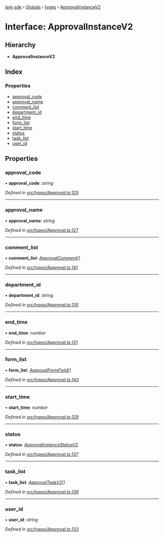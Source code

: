 [lark-sdk](../README.md) › [Globals](../globals.md) › [types](../modules/types.md) › [ApprovalInstanceV2](types.approvalinstancev2.md)

# Interface: ApprovalInstanceV2

## Hierarchy

* **ApprovalInstanceV2**

## Index

### Properties

* [approval_code](types.approvalinstancev2.md#approval_code)
* [approval_name](types.approvalinstancev2.md#approval_name)
* [comment_list](types.approvalinstancev2.md#comment_list)
* [department_id](types.approvalinstancev2.md#department_id)
* [end_time](types.approvalinstancev2.md#end_time)
* [form_list](types.approvalinstancev2.md#form_list)
* [start_time](types.approvalinstancev2.md#start_time)
* [status](types.approvalinstancev2.md#status)
* [task_list](types.approvalinstancev2.md#task_list)
* [user_id](types.approvalinstancev2.md#user_id)

## Properties

###  approval_code

• **approval_code**: *string*

*Defined in [src/types/Approval.ts:125](https://github.com/TbhT/lark-sdk/blob/e3605bb/src/types/Approval.ts#L125)*

___

###  approval_name

• **approval_name**: *string*

*Defined in [src/types/Approval.ts:127](https://github.com/TbhT/lark-sdk/blob/e3605bb/src/types/Approval.ts#L127)*

___

###  comment_list

• **comment_list**: *[ApprovalComment](types.approvalcomment.md)[]*

*Defined in [src/types/Approval.ts:141](https://github.com/TbhT/lark-sdk/blob/e3605bb/src/types/Approval.ts#L141)*

___

###  department_id

• **department_id**: *string*

*Defined in [src/types/Approval.ts:135](https://github.com/TbhT/lark-sdk/blob/e3605bb/src/types/Approval.ts#L135)*

___

###  end_time

• **end_time**: *number*

*Defined in [src/types/Approval.ts:131](https://github.com/TbhT/lark-sdk/blob/e3605bb/src/types/Approval.ts#L131)*

___

###  form_list

• **form_list**: *[ApprovalFormField](types.approvalformfield.md)[]*

*Defined in [src/types/Approval.ts:143](https://github.com/TbhT/lark-sdk/blob/e3605bb/src/types/Approval.ts#L143)*

___

###  start_time

• **start_time**: *number*

*Defined in [src/types/Approval.ts:129](https://github.com/TbhT/lark-sdk/blob/e3605bb/src/types/Approval.ts#L129)*

___

###  status

• **status**: *[ApprovalInstanceStatusV2](../enums/types.approvalinstancestatusv2.md)*

*Defined in [src/types/Approval.ts:137](https://github.com/TbhT/lark-sdk/blob/e3605bb/src/types/Approval.ts#L137)*

___

###  task_list

• **task_list**: *[ApprovalTaskV2](types.approvaltaskv2.md)[]*

*Defined in [src/types/Approval.ts:139](https://github.com/TbhT/lark-sdk/blob/e3605bb/src/types/Approval.ts#L139)*

___

###  user_id

• **user_id**: *string*

*Defined in [src/types/Approval.ts:133](https://github.com/TbhT/lark-sdk/blob/e3605bb/src/types/Approval.ts#L133)*
